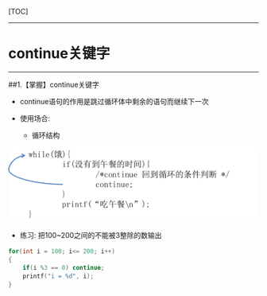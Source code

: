 [TOC]

---

# continue关键字



---

##1.【掌握】continue关键字

- continue语句的作用是跳过循环体中剩余的语句而继续下一次

- 使用场合:
    + 循环结构

![](images/continue.png)

- 练习: 把100~200之间的不能被3整除的数输出
```c
for(int i = 100; i<= 200; i++)
{
    if(i %3 == 0) continue;
    printf("i = %d", i);
}
```


